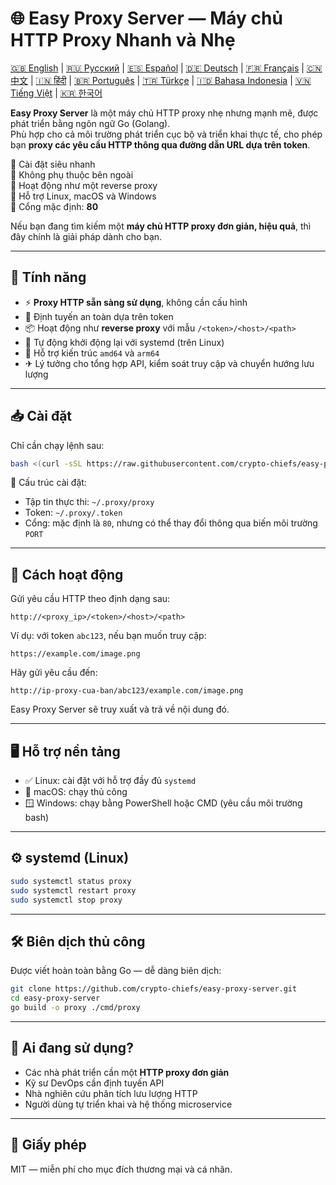 
# 🌐 Easy Proxy Server — Máy chủ HTTP Proxy Nhanh và Nhẹ

[🇬🇧 English](/README.md) | [🇷🇺 Русский](/doc/README.md) | [🇪🇸 Español](/doc/README.es.md) | [🇩🇪 Deutsch](/doc/README.de.md) | [🇫🇷 Français](/doc/README.fr.md) | [🇨🇳 中文](/doc/README.zh.md) | [🇮🇳 हिंदी](/doc/README.hi.md) | [🇧🇷 Português](/doc/README.pt.md) | [🇹🇷 Türkçe](/doc/README.tr.md) | [🇮🇩 Bahasa Indonesia](/doc/README.id.md) | [🇻🇳 Tiếng Việt](/doc/README.vi.md) | [🇰🇷 한국어](/doc/README.ko.md)

**Easy Proxy Server** là một máy chủ HTTP proxy nhẹ nhưng mạnh mẽ, được phát triển bằng ngôn ngữ Go (Golang).  
Phù hợp cho cả môi trường phát triển cục bộ và triển khai thực tế, cho phép bạn **proxy các yêu cầu HTTP thông qua đường dẫn URL dựa trên token**.

🔹 Cài đặt siêu nhanh  
🔹 Không phụ thuộc bên ngoài  
🔹 Hoạt động như một reverse proxy  
🔹 Hỗ trợ Linux, macOS và Windows  
🔹 Cổng mặc định: **80**

Nếu bạn đang tìm kiếm một **máy chủ HTTP proxy đơn giản, hiệu quả**, thì đây chính là giải pháp dành cho bạn.

---

## 🚀 Tính năng

- ⚡ **Proxy HTTP sẵn sàng sử dụng**, không cần cấu hình
- 🔐 Định tuyến an toàn dựa trên token
- 📦 Hoạt động như **reverse proxy** với mẫu `/<token>/<host>/<path>`
- 🔄 Tự động khởi động lại với systemd (trên Linux)
- 🧊 Hỗ trợ kiến trúc `amd64` và `arm64`
- ✈ Lý tưởng cho tổng hợp API, kiểm soát truy cập và chuyển hướng lưu lượng

---

## 📥 Cài đặt

Chỉ cần chạy lệnh sau:

```bash
bash <(curl -sSL https://raw.githubusercontent.com/crypto-chiefs/easy-proxy-server/master/scripts/build.sh)
```

📂 Cấu trúc cài đặt:
- Tập tin thực thi: `~/.proxy/proxy`
- Token: `~/.proxy/.token`
- Cổng: mặc định là `80`, nhưng có thể thay đổi thông qua biến môi trường `PORT`

---

## 🧪 Cách hoạt động

Gửi yêu cầu HTTP theo định dạng sau:

```
http://<proxy_ip>/<token>/<host>/<path>
```

Ví dụ: với token `abc123`, nếu bạn muốn truy cập:

```
https://example.com/image.png
```

Hãy gửi yêu cầu đến:

```
http://ip-proxy-cua-ban/abc123/example.com/image.png
```

Easy Proxy Server sẽ truy xuất và trả về nội dung đó.

---

## 🖥 Hỗ trợ nền tảng

- ✅ Linux: cài đặt với hỗ trợ đầy đủ `systemd`
- 🍎 macOS: chạy thủ công
- 🪟 Windows: chạy bằng PowerShell hoặc CMD (yêu cầu môi trường bash)

---

## ⚙️ systemd (Linux)

```bash
sudo systemctl status proxy
sudo systemctl restart proxy
sudo systemctl stop proxy
```

---

## 🛠 Biên dịch thủ công

Được viết hoàn toàn bằng Go — dễ dàng biên dịch:

```bash
git clone https://github.com/crypto-chiefs/easy-proxy-server.git
cd easy-proxy-server
go build -o proxy ./cmd/proxy
```

---

## 💬 Ai đang sử dụng?

- Các nhà phát triển cần một **HTTP proxy đơn giản**
- Kỹ sư DevOps cần định tuyến API
- Nhà nghiên cứu phân tích lưu lượng HTTP
- Người dùng tự triển khai và hệ thống microservice

---

## 📄 Giấy phép

MIT — miễn phí cho mục đích thương mại và cá nhân.
